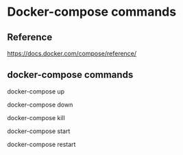 # Docker-compose commands

## Reference

https://docs.docker.com/compose/reference/

## docker-compose commands

docker-compose up

docker-compose down

docker-compose kill

docker-compose start

docker-compose restart